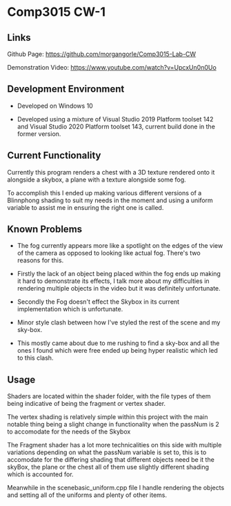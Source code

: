# Comp3015 CW-1

## Links

Github Page: https://github.com/morgangorle/Comp3015-Lab-CW

Demonstration Video: https://www.youtube.com/watch?v=UpcxUn0n0Uo

## Development Environment

* Developed on Windows 10

* Developed using a mixture of Visual Studio 2019 Platform toolset 142 and Visual Studio 2020 Platform toolset 143, current build done in the former version.

## Current Functionality

Currently this program renders a chest with a 3D texture rendered onto it alongside a skybox, a plane with a texture alongside some fog.

To accomplish this I ended up making various different versions of a Blinnphong shading to suit my needs in the moment and using a uniform variable to assist me in ensuring the right one is called.

## Known Problems

* The fog currently appears more like a spotlight on the edges of the view of the camera as opposed to looking like actual fog. There's two reasons for this.

- Firstly the lack of an object being placed within the fog ends up making it hard to demonstrate its effects, I talk more about my difficulties in rendering multiple objects in the video but it was definitely unfortunate.

- Secondly the Fog doesn't effect the Skybox in its current implementation which is unfortunate.

* Minor style clash between how I've styled the rest of the scene and my sky-box.

- This mostly came about due to me rushing to find a sky-box and all the ones I found which were free ended up being hyper realistic which led to this clash.

## Usage

Shaders are located within the shader folder, with the file types of them being indicative of being the fragment or vertex shader.

The vertex shading is relatively simple within this project with the main notable thing being a slight change in functionality when the passNum is 2 to accomodate for the needs of the Skybox

The Fragment shader has a lot more technicalities on this side with multiple variations depending on what the passNum variable is set to, this is to accomodate for the differing shading that different objects need be it the skyBox, the plane or the chest all of them use slightly different shading which is accounted for.

Meanwhile in the scenebasic_uniform.cpp file I handle rendering the objects and setting all of the uniforms and plenty of other items.




